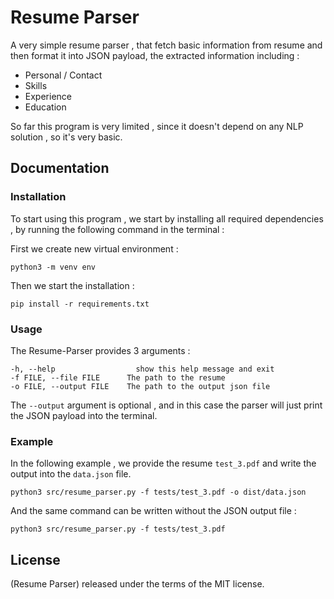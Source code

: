 # Resume Parser

A very simple resume parser , that fetch basic information from resume and then format it into JSON payload, the extracted information including :

* Personal / Contact
* Skills
* Experience
* Education
    
So far this program is very limited , since it doesn't depend on any NLP solution , so it's very basic.

## Documentation

### Installation

To start using this program , we start by installing all required dependencies , by running the following command in the terminal :

First we create new virtual environment :

```
python3 -m venv env
```

Then we start the installation :

```
pip install -r requirements.txt 
```

### Usage

The Resume-Parser provides 3 arguments :

```
-h, --help                  show this help message and exit
-f FILE, --file FILE      The path to the resume
-o FILE, --output FILE    The path to the output json file
```

The `--output` argument is optional , and in this case the parser will just print the JSON payload into the terminal.

### Example

In the following example , we provide the resume `test_3.pdf` and write the output into the `data.json` file.

```
python3 src/resume_parser.py -f tests/test_3.pdf -o dist/data.json
```
And the same command can be written without the JSON output file :

```
python3 src/resume_parser.py -f tests/test_3.pdf
```

## License

(Resume Parser) released under the terms of the MIT license.
